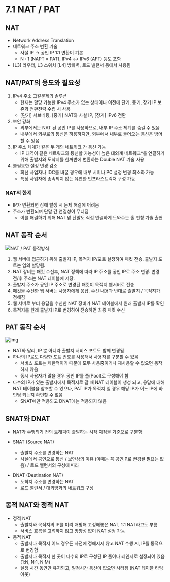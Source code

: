 # 7.1 NAT / PAT

## NAT

- Network Address Translation
- 네트워크 주소 변환 기술
  - 사설 IP → 공인 IP 1:1 변환이 기본
  - N : 1 (NAPT = PAT), IPv4 ↔ IPv6 (AFT) 등도 포함
- [L3] 라우터, L3 스위치 [L4] 방화벽, 로드 밸런서 등에서 사용됨



## NAT/PAT의 용도와 필요성

1. IPv4 주소 고갈문제의 솔루션
   - 현재는 할당 가능한 IPv4 주소가 없는 상태이나 이전에 단기, 중기, 장기 IP 보존과 전환전략 수립 시 사용
   - [단기] 서브네팅, [중기] NAT와 사설 IP, [장기] IPv6 전환
2. 보안 강화
   - 외부에서는 NAT 된 공인 IP를 사용하므로, 내부 IP 주소 체계를 숨길 수 있음
   - 내부에서 외부로의 통신은 허용하지만, 외부에서 내부로 들어오는 통신은 방어할 수 있음
3. IP 주소 체계가 같은 두 개의 네트워크 간 통신 가능
   - IP 대역이 같은 네트워크와 통신할 가능성이 높은 대외계 네트워크*를 연결하기 위해 출발지와 도착지를 한꺼번에 변환하는 Double NAT 기술 사용
4. 불필요한 설정 변경 감소
   - 회선 사업자나 IDC를 바꿀 경우에 내부 서버나 PC 설정 변경 최소화 가능
   - 특정 사업자에 종속되지 않는 유연한 인프라스트럭처 구성 가능



### NAT의 한계

- IP가 변환되면 장애 발생 시 문제 해결에 어려움
- 주소가 변환되며 단말 간 연결성이 무너짐
  - 이를 해결하기 위해 NAT 밑 단말도 직접 연결하게 도와주는 홀 펀칭 기술 출현





## NAT 동작 순서

![NAT / PAT 동작방식](https://t1.daumcdn.net/cfile/tistory/997692415FC8801E1D)

1. 웹 서버에 접근하기 위해 출발지 IP, 목적지 IP/포트 설정하여 패킷 전송. 출발지 포트는 임의 할당됨.
2. NAT 장비는 패킷 수신후, NAT 정책에 따라 IP 주소를 공인 IP로 주소 변경. 변경 전/후 주소는 NAT 테이블에 저장.
3. 출발지 주소가 공인 IP 주소로 변경된 패킷이 목적지 웹서버로 전송
4. 패킷을 수신한 웹 서버는 사용자에게 응답. 수신 내용과 반대로 출발지 / 목적지가 정해짐
5. 웹 서버로 부터 응답을 수신한 NAT 장비가 NAT 테이블에서 원래 출발지 IP를 확인
6. 목적지를 원래 출발지 IP로 변경하여 전송하면 최종 패킷 수신



## PAT 동작 순서

![img](https://t1.daumcdn.net/cfile/tistory/9974AC415FC8801F1D)

- NAT와 달리, IP 뿐 아니라 출발지 서비스 포트도 함께 변경됨
- 하나의 IP로도 다양한 포트 번호를 사용해서 사용자를 구분할 수 있음
  - 서비스 포트는 제한적이기 때문에 모두 사용중이거나 재사용할 수 없으면 동작하지 않음
  - 동시 사용자가 많을 경우 공인 IP를 풀(Pool)로 구성해야 함
- 다수의 IP가 있는 출발지에서 목적지로 갈 때 NAT 테이블이 생성 되고, 응답에 대해 NAT 테이블을 참조할 수 있으나, PAT IP가 목적지 일 경우 해당 IP가 어느 IP에 바인딩 되는지 확인할 수 없음
  - SNAT에만 적용되고 DNAT에는 적용되지 않음



## SNAT와 DNAT

- NAT가 수행되기 전의 트래픽이 출발하는 시작 지점을 기준으로 구분함

- SNAT (Source NAT) 
  - 출발지 주소를 변경하는 NAT
  - 사설에서 공인으로 통신 / 보안상의 이유 (이때는 꼭 공인IP로 변경될 필요는 없음) / 로드 밸런서의 구성에 따라

* DNAT (Destination NAT) 
  * 도착지 주소를 변경하는 NAT
  * 로드 밸런서 / 대외망과의 네트워크 구성



## 동적 NAT와 정적 NAT

- 정적 NAT
  - 출발지와 목적지의 IP를 미리 매핑해 고정해놓은 NAT, 1:1 NAT라고도 부름
  - 서비스 흐름을 고려하지 않고 방향성 없이 NAT 설정 가능
- 동적 NAT
  - 출발지나 목적지 어느 경우든 사전에 정해지지 않고 NAT 수행 시, IP를 동적으로 변경함
  - 출발지나 목적지 한 곳이 다수의 IP로 구성된 IP 풀이나 레인지로 설정되어 있음 (1:N, N:1, N:M)
  - 설정 시간 동안만 유지되고, 일정시간 통신이 없으면 사라짐 (NAT 테이블 타임 아웃)